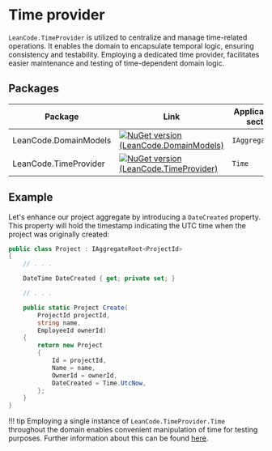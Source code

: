 # Time provider

`LeanCode.TimeProvider` is utilized to centralize and manage time-related operations. It enables the domain to encapsulate temporal logic, ensuring consistency and testability. Employing a dedicated time provider, facilitates easier maintenance and testing of time-dependent domain logic.

## Packages

| Package | Link | Application in section |
| --- | ----------- | ----------- |
| LeanCode.DomainModels | [![NuGet version (LeanCode.DomainModels)](https://img.shields.io/nuget/vpre/LeanCode.DomainModels.svg?style=flat-square&logo=nuget)](https://www.nuget.org/packages/LeanCode.DomainModels/8.0.2260-preview/) | `IAggregateRoot` |
| LeanCode.TimeProvider | [![NuGet version (LeanCode.TimeProvider)](https://img.shields.io/nuget/vpre/LeanCode.TimeProvider.svg?style=flat-square&logo=nuget)](https://www.nuget.org/packages/LeanCode.TimeProvider/8.0.2260-preview/) | `Time` |

## Example

Let's enhance our project aggregate by introducing a `DateCreated` property. This property will hold the timestamp indicating the UTC time when the project was originally created:

```csharp
public class Project : IAggregateRoot<ProjectId>
{
    // . . .

    DateTime DateCreated { get; private set; }

    // . . .

    public static Project Create(
        ProjectId projectId,
        string name,
        EmployeeId ownerId)
    {
        return new Project
        {
            Id = projectId,
            Name = name,
            OwnerId = ownerId,
            DateCreated = Time.UtcNow,
        };
    }
}
```

!!! tip
    Employing a single instance of `LeanCode.TimeProvider.Time` throughout the domain enables convenient manipulation of time for testing purposes. Further information about this can be found [here](../../tests/faking_time/index.md).
